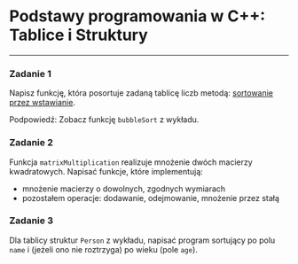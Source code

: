 # Podstawy programowania w C++: Tablice i Struktury
---

### Zadanie 1
Napisz funkcję, która posortuje zadaną tablicę liczb metodą: 
[sortowanie przez wstawianie](https://pl.wikipedia.org/wiki/Sortowanie_przez_wstawianie).

Podpowiedź: Zobacz funkcję `bubbleSort` z wykładu.

### Zadanie 2
Funkcja `matrixMultiplication` realizuje mnożenie dwóch macierzy kwadratowych.
Napisać funkcje, które implementują:
- mnożenie macierzy o dowolnych, zgodnych wymiarach
- pozostałem operacje: dodawanie, odejmowanie, mnożenie przez stałą

### Zadanie 3
Dla tablicy struktur `Person` z wykładu, napisać program sortujący po polu `name` 
i (jeżeli ono nie roztrzyga) po wieku (pole `age`).

